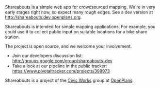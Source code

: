 Shareabouts is a simple web app for crowdsourced mapping. We're in very early stages right now, so expect many rough edges. See a dev version at http://shareabouts.dev.openplans.org.

Shareabouts is intended for simple mapping applications. For example, you could use it to collect public input on suitable locations for a bike share station.

The project is open source, and we welcome your involvement.

* Join our developers discussion list: http://groups.google.com/group/shareabouts-dev
* Take a look at our pipeline in the public tracker: https://www.pivotaltracker.com/projects/398973

Shareabouts is a project of the [Civic Works](http://openplans.org/initiatives/civic-works/) group at [OpenPlans](http://openplans.org).
